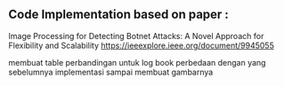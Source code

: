 ## Code Implementation based on paper :
Image Processing for Detecting Botnet Attacks: A Novel Approach for Flexibility and Scalability 
https://ieeexplore.ieee.org/document/9945055




membuat table perbandingan untuk log book perbedaan dengan yang sebelumnya
implementasi sampai membuat gambarnya